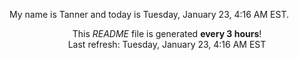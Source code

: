 My name is Tanner and today is Tuesday, January 23, 4:16 AM EST.

<p align="center">This <i>README</i> file is generated <b>every 3 hours</b>!</br>Last refresh: Tuesday, January 23, 4:16 AM EST<br /></p>
